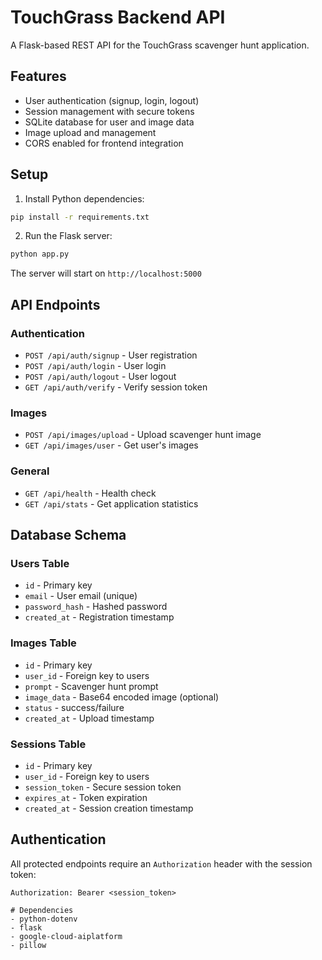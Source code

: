 # TouchGrass Backend API

A Flask-based REST API for the TouchGrass scavenger hunt application.

## Features

- User authentication (signup, login, logout)
- Session management with secure tokens
- SQLite database for user and image data
- Image upload and management
- CORS enabled for frontend integration

## Setup

1. Install Python dependencies:
```bash
pip install -r requirements.txt
```

2. Run the Flask server:
```bash
python app.py
```

The server will start on `http://localhost:5000`

## API Endpoints

### Authentication
- `POST /api/auth/signup` - User registration
- `POST /api/auth/login` - User login
- `POST /api/auth/logout` - User logout
- `GET /api/auth/verify` - Verify session token

### Images
- `POST /api/images/upload` - Upload scavenger hunt image
- `GET /api/images/user` - Get user's images

### General
- `GET /api/health` - Health check
- `GET /api/stats` - Get application statistics

## Database Schema

### Users Table
- `id` - Primary key
- `email` - User email (unique)
- `password_hash` - Hashed password
- `created_at` - Registration timestamp

### Images Table
- `id` - Primary key
- `user_id` - Foreign key to users
- `prompt` - Scavenger hunt prompt
- `image_data` - Base64 encoded image (optional)
- `status` - success/failure
- `created_at` - Upload timestamp

### Sessions Table
- `id` - Primary key
- `user_id` - Foreign key to users
- `session_token` - Secure session token
- `expires_at` - Token expiration
- `created_at` - Session creation timestamp

## Authentication

All protected endpoints require an `Authorization` header with the session token:
```
Authorization: Bearer <session_token>

# Dependencies
- python-dotenv
- flask
- google-cloud-aiplatform 
- pillow